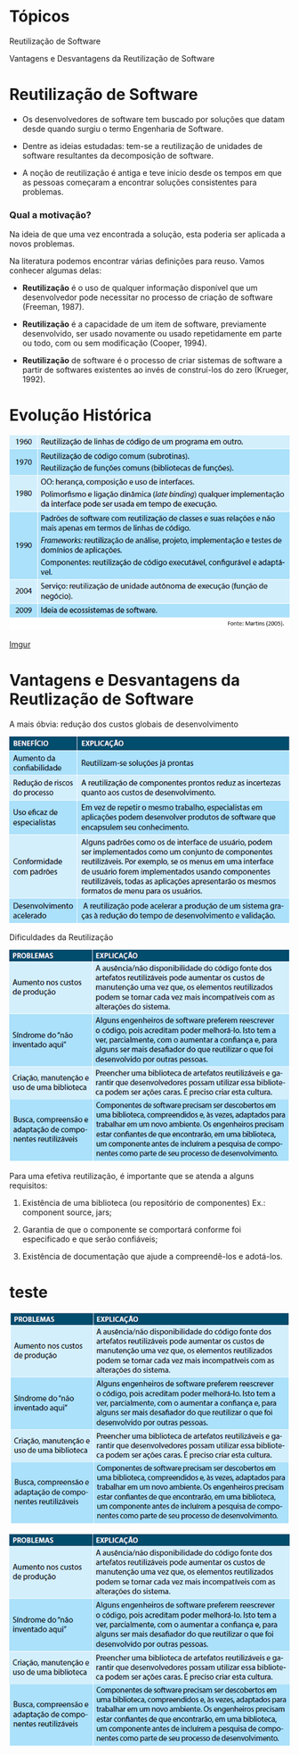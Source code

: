# Tópicos

Reutilização de Software

Vantagens e Desvantagens da Reutilização de Software


# Reutilização de Software

- Os desenvolvedores de software tem buscado por soluções que datam desde quando surgiu o termo Engenharia de Software.

- Dentre as ideias estudadas: tem-se a reutilização de unidades de software resultantes da decomposição de software.

- A noção de reutilização é antiga e teve inicio desde os tempos em que as pessoas começaram a encontrar soluções consistentes para problemas. 

### Qual a motivação? 

Na ideia de que uma vez encontrada a solução, esta poderia ser aplicada a novos problemas.

Na literatura podemos encontrar várias definições para reuso. Vamos conhecer algumas delas:

- **Reutilização** é o uso de qualquer informação disponível que um desenvolvedor pode necessitar no processo de criação de software (Freeman, 1987).

- **Reutilização** é a capacidade de um item de software, previamente desenvolvido, ser usado novamente ou usado repetidamente em parte ou todo, com ou sem modificação (Cooper, 1994). 

- **Reutilização** de software é o processo de criar sistemas de software a partir de softwares existentes ao invés de construí-los do zero (Krueger, 1992).

# Evolução Histórica

![Reutlização](img/Reutilizacao-De-Software.PNG)

[Imgur](https://i.imgur.com/WbIpWYK.png)

# Vantagens e Desvantagens da Reutlização de Software

A mais óbvia: redução dos custos globais de desenvolvimento

![Vantagens](img/VantagensXDesvantagens.PNG)

Dificuldades da Reutilização 

![Vantagens](img/VantagensXDesvantagens2.PNG)

Para uma efetiva reutilização, é importante que se atenda a alguns requisitos:

1. Existência de uma biblioteca (ou repositório de componentes) Ex.: component source, jars;

2. Garantia de que o componente se comportará conforme foi especificado e que serão confiáveis;

3. Existência de documentação que ajude a compreendê-los e adotá-los. 

# teste

![teste](img/teste.PNG)

![teste2](./img/teste2.PNG)